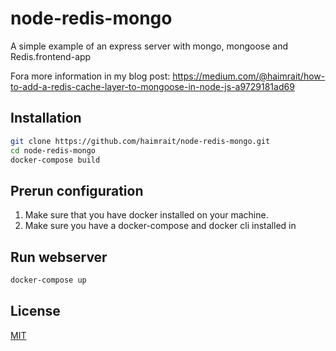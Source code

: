 # node-redis-mongo

A simple example of an express server with mongo, mongoose and Redis.frontend-app

Fora  more information in my blog post:
https://medium.com/@haimrait/how-to-add-a-redis-cache-layer-to-mongoose-in-node-js-a9729181ad69

## Installation
```bash
git clone https://github.com/haimrait/node-redis-mongo.git
cd node-redis-mongo
docker-compose build
```

## Prerun configuration
1. Make sure that you have docker installed on your machine.
2. Make sure you have a docker-compose and docker cli installed in

## Run webserver
```bash
docker-compose up
```

## License
[MIT](https://choosealicense.com/licenses/mit/)
